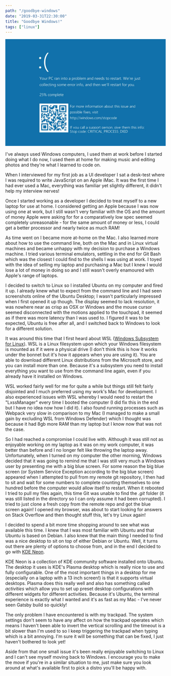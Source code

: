 ```yaml
---
path: "/goodbye-windows"
date: "2019-03-31T22:30:00"
title: "Goodbye Windows!"
tags: ["linux"]
---
```


![Windows blue screen](bsod-windows.jpg)

I've always used Windows computers, I used them at work before I started doing what I do now, I used them at home for making music and editing photos and they're what I learned to code on. 

When I interviewed for my first job as a UI developer I sat a desk-test where I was required to write JavaScript on an Apple iMac. It was the first time I had ever used a Mac, everything was familiar yet slightly different, it didn't help my interview nerves! 

Once I started working as a developer I decided to treat myself to a new laptop for use at home. I considered getting an Apple because I was now using one at work, but I still wasn't very familiar with the OS and the amount of money Apple were asking for for a comparatively low spec seemed completely unreasonable - for the same amount of money or less, I could get a better processor and nearly twice as much RAM!

As time went on I became more at-home on the Mac. I also learned more about how to use the command line, both on the Mac and in Linux virtual machines and became unhappy with my decision to purchase a Windows machine. I tried various terminal emulators, settling in the end for Git Bash which was the closest I could find to the shells I was using at work. I toyed with the idea of selling my laptop and purchasing a Mac but I knew I would lose a lot of money in doing so and I still wasn't overly enamoured with Apple's range of laptops.

I decided to switch to Linux so I installed Ubuntu on my computer and fired it up. I already knew what to expect from the command line and I had seen screenshots online of the Ubuntu Desktop; I wasn't particularly impressed when I first opened it up though. The display seemed to lack resolution, it was nowhere near as crisp as OSX or Windows and the mouse cursor seemed disconnected with the motions applied to the touchpad, it seemed as if there was more latency than I was used to. I figured it was to be expected, Ubuntu is free after all, and I switched back to Windows to look for a different solution.

It was around this time that I first heard about WSL ([Windows Subsystem for Linux](https://docs.microsoft.com/en-us/windows/wsl/about)). WSL is a Linux filesystem upon which your Windows filesystem is mounted as if it were a physical drive (I don't think this is how it works under the bonnet but it's how it appears when you are using it). You are able to download different Linux distributions from the Microsoft store, and you can install more than one. Because it's a subsystem you need to install everything you want to use from the command line again, even if you already have it installed on Windows. 

WSL worked fairly well for me for quite a while but things still felt fairly disjointed and I much preferred using my work's Mac for development. I also experienced issues with WSL whereby I would need to restart the "LxssManager" every time I booted the computer (I did fix this in the end but I have no idea now how I did it). I also found running processes such as Webpack very slow in comparison to my Mac (I managed to make a small gain by excluding WSL from Windows Defender) which I thought was because it had 8gb more RAM than my laptop but I know now that was not the case.

So I had reached a compromise I could live with. Although it was still not as enjoyable working on my laptop as it was on my work computer, it was better than before and I no longer felt like throwing the laptop away. Unfortunately, when I turned on my computer the other morning, Windows decided that it was going to remind me that I was still very much a Windows user by presenting me with a big blue screen. For some reason the big blue screen (or System Service Exception according to the big blue screen) appeared when I attempted to pull from my remote git repository, I then had to sit and wait for some numbers to complete counting themselves to one hundred before the computer would allow itself to restart. When it rebooted I tried to pull my files again, this time Git was unable to find the _.git_ folder (it was still listed in the directory so I can only assume it had been corrupted). I tried to just clone a fresh copy from the remote repo and got the blue screen again! I opened my browser, was about to start looking for answers on Stack Overflow and then thought stuff this, let's try Linux again!

I decided to spend a bit more time shopping around to see what was available this time. I knew that I was most familiar with Ubuntu and that Ubuntu is based on Debian. I also knew that the main thing I needed to find was a nice desktop to sit on top of either Debian or Ubuntu. Well, it turns out there are plenty of options to choose from, and in the end I decided to go with [KDE Neon](https://neon.kde.org/).

KDE Neon is a collection of KDE community software installed onto Ubuntu. The desktop it uses is KDE's Plasma desktop which is really nice to use and fully configurable. One of the most important things in a desktop for me (especially on a laptop with a 13 inch screen!) is that it supports virtual desktops. Plasma does this really well and also has something called _activities_ which allow you to set up preset desktop configurations with different widgets for different activities. Because it's Ubuntu, the terminal experience is exactly what I wanted and it's as fast as my Mac - I've never seen Gatsby build so quickly! 

The only problem I have encountered is with my trackpad. The system settings don't seem to have any affect on how the trackpad operates which means I haven't been able to invert the vertical scrolling and the timeout is a bit slower than I'm used to so I keep triggering the trackpad when typing which is a bit annoying. I'm sure it will be something that can be fixed, I just haven't bothered to look yet!

Aside from that one small issue it's been really enjoyable switching to Linux and I can't see myself moving back to Windows. I encourage you to make the move if you're in a similar situation to me, just make sure you look around at what's available first to pick a distro you'll be happy with.
